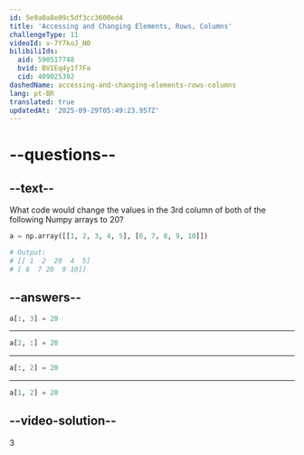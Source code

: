 ```yaml
---
id: 5e9a0a8e09c5df3cc3600ed4
title: 'Accessing and Changing Elements, Rows, Columns'
challengeType: 11
videoId: v-7Y7koJ_N0
bilibiliIds:
  aid: 590517748
  bvid: BV1Eq4y1f7Fa
  cid: 409025392
dashedName: accessing-and-changing-elements-rows-columns
lang: pt-BR
translated: true
updatedAt: '2025-09-29T05:49:23.957Z'
---
```


# --questions--

## --text--

What code would change the values in the 3rd column of both of the following Numpy arrays to 20?

```py
a = np.array([[1, 2, 3, 4, 5], [6, 7, 8, 9, 10]])

# Output:
# [[ 1  2  20  4  5]
# [ 6  7 20  9 10]]
```

## --answers--

```python
a[:, 3] = 20
```

---

```python
a[2, :] = 20
```

---

```python
a[:, 2] = 20
```

---

```python
a[1, 2] = 20
```

## --video-solution--

3

